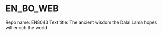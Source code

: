 # EN_BO_WEB
Repo name: EN8043
Text title: The ancient wisdom the Dalai Lama hopes will enrich the world